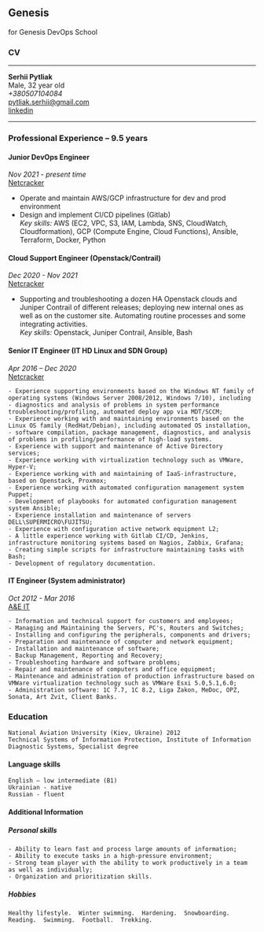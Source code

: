 ## Genesis
for Genesis DevOps School 

### CV
____________
**Serhii Pytliak**  
Male, 32 year old  
*+380507104084*  
pytliak.serhii@gmail.com  
[linkedin](https://www.linkedin.com/in/pytliakserhii/)  
____________
 ### Professional Experience – 9.5 years 
 #### Junior DevOps Engineer
  *Nov 2021  - present time*  
  [Netcracker](https://www.netcracker.com/)  

- Operate and maintain AWS/GCP infrastructure for dev and prod environment  
- Design and implement CI/CD pipelines (Gitlab)  
*Key skills:*  AWS (EC2, VPC, S3, IAM, Lambda, SNS, CloudWatch, Cloudformation), GCP (Compute Engine, Cloud Functions), Ansible, Terraform, Docker, Python  

 #### Cloud Support Engineer (Openstack/Contrail)
  *Dec 2020  - Nov 2021*  
  [Netcracker](https://www.netcracker.com/)  

- Supporting and troubleshooting a dozen HA Openstack clouds and Juniper Contrail of different releases; deploying new internal ones as well as on the customer site. Automating routine processes and some integrating activities.  
*Key skills:* Openstack, Juniper Contrail, Ansible, Bash  

 #### Senior IT Engineer (IT HD Linux and SDN Group)
  *Apr 2016 – Dec 2020*  
  [Netcracker](https://www.netcracker.com/)  

```
- Experience supporting environments based on the Windows NT family of operating systems (Windows Server 2008/2012, Windows 7/10), including - diagnostics and analysis of problems in system performance troubleshooting/profiling, automated deploy app via MDT/SCCM;  
- Experience working with and maintaining environments based on the Linux OS family (RedHat/Debian), including automated OS installation, - software compilation, package management, diagnostics, and analysis of problems in profiling/performance of high-load systems.  
- Experience with support and maintenance of Active Directory services;  
- Experience working with virtualization technology such as VMWare, Hyper-V;  
- Experience working with and maintaining of IaaS-infrastructure, based on Openstack, Proxmox;  
- Experience working with automated configuration management system Puppet;  
- Development of playbooks for automated configuration management system Ansible;  
- Experience installation and maintenance of servers DELL\SUPERMICRO\FUJITSU;  
- Experience with configuration active network equipment L2;  
- A little experience working with Gitlab CI/CD, Jenkins, infrastructure monitoring systems based on Nagios, Zabbix, Grafana;  
- Creating simple scripts for infrastructure maintaining tasks with Bash;  
- Development of regulatory documentation.  
```

 #### IT Engineer (System administrator)
  *Oct 2012 - Mar 2016*  
  [A&E IT](http://www.ae.ua)  

```
- Information and technical support for customers and employees;  
- Managing and Maintaining the Servers, PC's, Routers and Switches;  
- Installing and configuring the peripherals, components and drivers;  
- Preparation and maintenance of computer and network equipment;  
- Installation and maintenance of software;  
- Backup Management, Reporting and Recovery;  
- Troubleshooting hardware and software problems;  
- Repair and maintenance of computers and office equipment;  
- Maintenance and administration of production infrastructure based on VMWare virtualization technology such as VMWare Esxi 5.0,5.1,6.0;  
- Administration software: 1С 7.7, 1С 8.2, Liga Zakon, MeDoc, OPZ, Sonata, Art Zvit, Client Banks.  
```

 ###  Education  
 ```
National Aviation University (Kiev, Ukraine) 2012  
Technical Systems of Information Protection, Institute of Information Diagnostic Systems, Specialist degree  
```
 ####  Language skills
 ```
 English – low intermediate (B1)  
 Ukrainian - native  
 Russian - fluent  
```
 ####  Additional Information
 ##### Personal skills
```
- Ability to learn fast and process large amounts of information;  
- Ability to execute tasks in a high-pressure environment;  
- Strong team player with the ability to work productively in a team as well as individually;  
- Organization and prioritization skills.  
```
##### Hobbies
```
Healthy lifestyle.  Winter swimming.  Hardening.  Snowboarding.  Reading.  Swimming.  Football.  Trekking.  
```